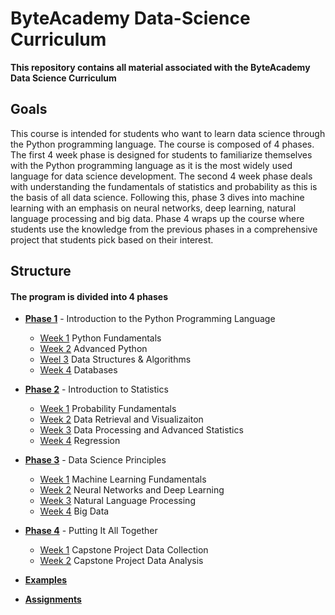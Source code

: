 # ByteAcademy Data-Science Curriculum

**This repository contains all material associated with the ByteAcademy Data Science Curriculum**

## Goals

This course is intended for students who want to learn data science through the Python programming language. The course is composed of 4 phases. The first 4 week phase is designed for students to familiarize themselves with the Python programming language as it is the most widely used language for data science development. The second 4 week phase deals with understanding the fundamentals of statistics and probability as this is the basis of all data science. Following this, phase 3 dives into machine learning with an emphasis on neural networks, deep learning, natural language processing and big data. Phase 4 wraps up the course where students use the knowledge from the previous phases in a comprehensive project that students pick based on their interest.

## Structure

#### The program is divided into 4 phases

* **[Phase 1](https://github.com/ByteAcademy-Curriculum/Data-Science/tree/master/Slides/Phase%201)** - Introduction to the Python Programming Language
  * [Week 1](https://github.com/ByteAcademy-Curriculum/Data-Science/tree/master/Slides/Phase%201/Week%201) Python Fundamentals
  * [Week 2](https://github.com/ByteAcademy-Curriculum/Data-Science/tree/master/Slides/Phase%201/Week%202) Advanced Python
  * [Weel 3](https://github.com/ByteAcademy-Curriculum/Data-Science/tree/master/Slides/Phase%201/Week%203) Data Structures & Algorithms
  * [Week 4](https://github.com/ByteAcademy-Curriculum/Data-Science/tree/master/Slides/Phase%201/Week%204) Databases
* **[Phase 2](https://github.com/ByteAcademy-Curriculum/Data-Science/tree/master/Slides/Phase%202)** - Introduction to Statistics
  * [Week 1](https://github.com/ByteAcademy-Curriculum/Data-Science/tree/master/Slides/Phase%202/Week%201) Probability Fundamentals
  * [Week 2](https://github.com/ByteAcademy-Curriculum/Data-Science/tree/master/Slides/Phase%202/Week%202) Data Retrieval and Visualizaiton
  * [Week 3](https://github.com/ByteAcademy-Curriculum/Data-Science/tree/master/Slides/Phase%202/Week%203) Data Processing and Advanced Statistics
  * [Week 4](https://github.com/ByteAcademy-Curriculum/Data-Science/tree/master/Slides/Phase%202/Week%204) Regression
* **[Phase 3](https://github.com/ByteAcademy-Curriculum/Data-Science/tree/master/Slides/Phase%203)** - Data Science Principles
  * [Week 1](https://github.com/ByteAcademy-Curriculum/Data-Science/tree/master/Slides/Phase%203/Week%201) Machine Learning Fundamentals
  * [Week 2](https://github.com/ByteAcademy-Curriculum/Data-Science/tree/master/Slides/Phase%203/Week%202) Neural Networks and Deep Learning
  * [Week 3](https://github.com/ByteAcademy-Curriculum/Data-Science/tree/master/Slides/Phase%203/Week%203) Natural Language Processing
  * [Week 4](https://github.com/ByteAcademy-Curriculum/Data-Science/tree/master/Slides/Phase%203/Week%204) Big Data
* **[Phase 4](https://github.com/ByteAcademy-Curriculum/Data-Science/tree/master/Slides/Phase%204)** - Putting It All Together
  * [Week 1](https://github.com/ByteAcademy-Curriculum/Data-Science/tree/master/Slides/Phase%204/Week%201) Capstone Project Data Collection
  * [Week 2](https://github.com/ByteAcademy-Curriculum/Data-Science/tree/master/Slides/Phase%204/Week%202) Capstone Project Data Analysis

* **[Examples](https://github.com/ByteAcademy-Curriculum/Data-Science/tree/master/Examples)** 

* **[Assignments](https://github.com/ByteAcademy-Curriculum/Data-Science/tree/master/Assignments)** 
